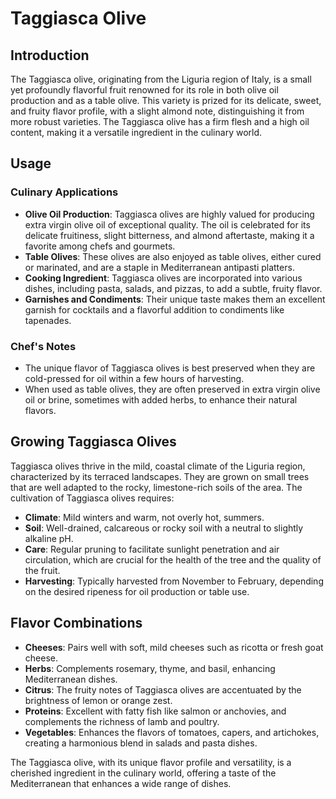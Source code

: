 # Taggiasca Olive

## Introduction

The Taggiasca olive, originating from the Liguria region of Italy, is a small yet profoundly flavorful fruit renowned for its role in both olive oil production and as a table olive. This variety is prized for its delicate, sweet, and fruity flavor profile, with a slight almond note, distinguishing it from more robust varieties. The Taggiasca olive has a firm flesh and a high oil content, making it a versatile ingredient in the culinary world.

## Usage

### Culinary Applications

- **Olive Oil Production**: Taggiasca olives are highly valued for producing extra virgin olive oil of exceptional quality. The oil is celebrated for its delicate fruitiness, slight bitterness, and almond aftertaste, making it a favorite among chefs and gourmets.
- **Table Olives**: These olives are also enjoyed as table olives, either cured or marinated, and are a staple in Mediterranean antipasti platters.
- **Cooking Ingredient**: Taggiasca olives are incorporated into various dishes, including pasta, salads, and pizzas, to add a subtle, fruity flavor.
- **Garnishes and Condiments**: Their unique taste makes them an excellent garnish for cocktails and a flavorful addition to condiments like tapenades.

### Chef's Notes

- The unique flavor of Taggiasca olives is best preserved when they are cold-pressed for oil within a few hours of harvesting.
- When used as table olives, they are often preserved in extra virgin olive oil or brine, sometimes with added herbs, to enhance their natural flavors.

## Growing Taggiasca Olives

Taggiasca olives thrive in the mild, coastal climate of the Liguria region, characterized by its terraced landscapes. They are grown on small trees that are well adapted to the rocky, limestone-rich soils of the area. The cultivation of Taggiasca olives requires:

- **Climate**: Mild winters and warm, not overly hot, summers.
- **Soil**: Well-drained, calcareous or rocky soil with a neutral to slightly alkaline pH.
- **Care**: Regular pruning to facilitate sunlight penetration and air circulation, which are crucial for the health of the tree and the quality of the fruit.
- **Harvesting**: Typically harvested from November to February, depending on the desired ripeness for oil production or table use.

## Flavor Combinations

- **Cheeses**: Pairs well with soft, mild cheeses such as ricotta or fresh goat cheese.
- **Herbs**: Complements rosemary, thyme, and basil, enhancing Mediterranean dishes.
- **Citrus**: The fruity notes of Taggiasca olives are accentuated by the brightness of lemon or orange zest.
- **Proteins**: Excellent with fatty fish like salmon or anchovies, and complements the richness of lamb and poultry.
- **Vegetables**: Enhances the flavors of tomatoes, capers, and artichokes, creating a harmonious blend in salads and pasta dishes.

The Taggiasca olive, with its unique flavor profile and versatility, is a cherished ingredient in the culinary world, offering a taste of the Mediterranean that enhances a wide range of dishes.